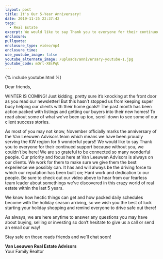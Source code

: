```yaml
---
layout: post
title: It's Our 5-Year Anniversary!
date: 2019-11-25 22:37:42
tags:
  - Real Estate
excerpt: We would like to say Thank you to everyone for their continued support.
enclosure:
pullquote:
enclosure_type: video/mp4
enclosure_time:
use_youtube_image: false
youtube_alternate_image: /uploads/anniversary-youtube-1.jpg
youtube_code: mOrl-XBsPqU
---
```


{% include youtube.html %}

Dear friends,

WINTER IS COMING\! Just kidding, pretty sure it’s knocking at the front door as you read our newsletter\! But this hasn’t stopped us from keeping super busy helping our clients with their home goals\!\! The past month has been action packed with listings and getting our buyers into their new homes\! To read about some of what we’ve been up too, scroll down to see some of our client success stories.

As most of you may not know, November officially marks the anniversary of the Van Leeuwen Advisors team which means we have been proudly serving the KW region for 5 wonderful years\!\! We would like to say Thank you to everyone for their continued support because without you, we couldn’t be here\! We are so grateful to be connected so many wonderful people. Our priority and focus here at Van Leeuwen Advisors is always on our clients. We work for them to make sure we give them the best experience we possibly can. It has and will always be the driving force to which our reputation has been built on; Hard work and dedication to our people. Be sure to check out our video above to hear from our fearless team leader about somethings we’ve discovered in this crazy world of real estate within the last 5 years.

We know how hectic things can get and how packed daily schedules become with the holiday season arriving, so we wish you the best of luck starting your holiday shopping and remind everyone to drive safe out there\!

As always, we are here anytime to answer any questions you may have about buying, selling or investing so don’t hesitate to give us a call or send an email our way\!

Stay safe on those roads friends and we’ll chat soon\!

**Van Leeuwen Real Estate Advisors**<br>Your Family Realtor